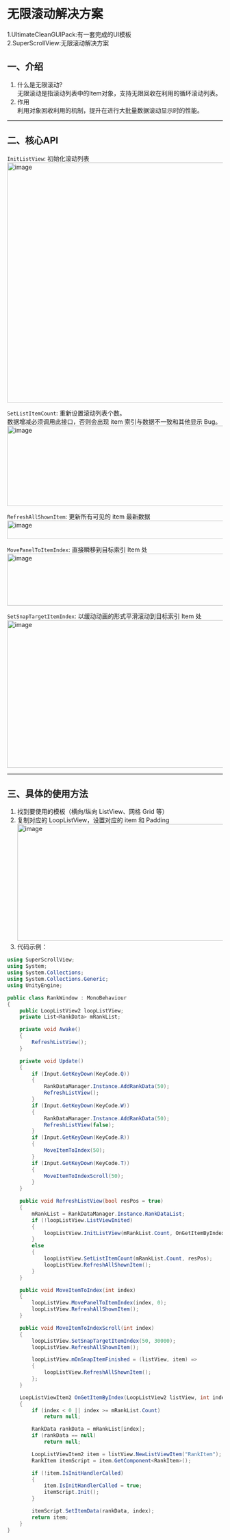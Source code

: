 
<h1>无限滚动解决方案</h1>
1.UltimateCleanGUIPack:有一套完成的UI模板</br>
2.SuperScrollView:无限滚动解决方案</br>
    
## 一、介绍
1. 什么是无限滚动?  
无限滚动是指滚动列表中的Item对象，支持无限回收在利用的循环滚动列表。
2. 作用  
利用对象回收利用的机制，提升在进行大批量数据滚动显示时的性能。

---

## 二、核心API

```InitListView```: 初始化滚动列表  
<img width="1423" height="559" alt="image" src="https://github.com/user-attachments/assets/a3879397-18ca-4f04-aceb-4a76f618e664" />

```SetListItemCount```: 重新设置滚动列表个数。  
数据增减必须调用此接口，否则会出现 item 索引与数据不一致和其他显示 Bug。  
<img width="983" height="187" alt="image" src="https://github.com/user-attachments/assets/51ebb5d0-2eeb-4658-90c8-2d8dee035f36" />

```RefreshAllShownItem```: 更新所有可见的 item 最新数据  
<img width="750" height="43" alt="image" src="https://github.com/user-attachments/assets/3866bcc1-c731-4d0d-a42e-b90974d03528" />

```MovePanelToItemIndex```: 直接瞬移到目标索引 Item 处  
<img width="1066" height="121" alt="image" src="https://github.com/user-attachments/assets/ce1630ef-093b-4eea-932a-747b4431d3e0" />

```SetSnapTargetItemIndex```: 以缓动动画的形式平滑滚动到目标索引 Item 处  
<img width="1211" height="344" alt="image" src="https://github.com/user-attachments/assets/19180397-cb2c-41e0-a117-c976f140487d" />

---

## 三、具体的使用方法

1. 找到要使用的模板（横向/纵向 ListView、网格 Grid 等）  
2. 复制对应的 LoopListView，设置对应的 item 和 Padding  
   <img width="938" height="272" alt="image" src="https://github.com/user-attachments/assets/77f68d25-09ef-4ae7-b379-4ac7ece38a57" />
3. 代码示例：

```csharp
using SuperScrollView;
using System;
using System.Collections;
using System.Collections.Generic;
using UnityEngine;

public class RankWindow : MonoBehaviour
{
    public LoopListView2 loopListView;
    private List<RankData> mRankList;

    private void Awake()
    {
        RefreshListView();
    }

    private void Update()
    {
        if (Input.GetKeyDown(KeyCode.Q))
        {
            RankDataManager.Instance.AddRankData(50);
            RefreshListView();
        }
        if (Input.GetKeyDown(KeyCode.W))
        {
            RankDataManager.Instance.AddRankData(50);
            RefreshListView(false);
        }
        if (Input.GetKeyDown(KeyCode.R))
        {
            MoveItemToIndex(50);
        }
        if (Input.GetKeyDown(KeyCode.T))
        {
            MoveItemToIndexScroll(50);
        }
    }

    public void RefreshListView(bool resPos = true)
    {
        mRankList = RankDataManager.Instance.RankDataList;
        if (!loopListView.ListViewInited)
        {
            loopListView.InitListView(mRankList.Count, OnGetItemByIndex);
        }
        else
        {
            loopListView.SetListItemCount(mRankList.Count, resPos);
            loopListView.RefreshAllShownItem();
        }
    }

    public void MoveItemToIndex(int index)
    {
        loopListView.MovePanelToItemIndex(index, 0);
        loopListView.RefreshAllShownItem();
    }

    public void MoveItemToIndexScroll(int index)
    {
        loopListView.SetSnapTargetItemIndex(50, 30000);
        loopListView.RefreshAllShownItem();

        loopListView.mOnSnapItemFinished = (listView, item) =>
        {
            loopListView.RefreshAllShownItem();
        };
    }

    LoopListViewItem2 OnGetItemByIndex(LoopListView2 listView, int index)
    {
        if (index < 0 || index >= mRankList.Count)
            return null;

        RankData rankData = mRankList[index];
        if (rankData == null)
            return null;

        LoopListViewItem2 item = listView.NewListViewItem("RankItem");
        RankItem itemScript = item.GetComponent<RankItem>();

        if (!item.IsInitHandlerCalled)
        {
            item.IsInitHandlerCalled = true;
            itemScript.Init();
        }

        itemScript.SetItemData(rankData, index);
        return item;
    }
}
```
